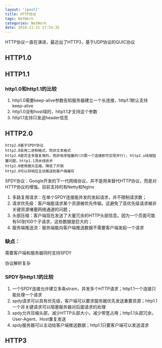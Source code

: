 ```yaml
---
layout: '[post]'
title: HTTP协议
tags: NetWork
categories: NetWork
date: 2018-11-21 17:54:35
---
```

HTTP协议一直在演进，最近出了HTTP3，基于UDP协议的QUIC协议

<!-- more -->

## HTTP1.0 ##


## HTTP1.1 ##

### http1.0和http1.1的比较 ###

1. http1.0需要keep-alive参数告知服务器建立一个长连接，http1.1默认支持keep-alive
2. http1.0没有host域的，http1.1才支持这个参数
3. http1.1支持只发送header信息


## HTTP2.0 ##

	http2.0基于SPDY协议
	http2.0采用二进制格式，而非文本格式
	http2.0是完全多路复用的，而非有序阻塞的(只需一个连接即可实现并行); http1.x线端阻塞问题，http1.1流水线技术
	http2.0使用报头压缩，降低了开销
	http2.0可以将响应主动推送到客户端缓存
	
SPDY协议：Google开发的下一代网络协议，并不是用来替代HTTP协议，而是对HTTP协议的增强。目前支持的有Netty和Nginx

1. 多路复用请求：在单个SPDY连接能并发的发起请求，并不限制请求数；
2. 请求优先级：客户端能请求某个资源被优先传输。这避免了高优先级请求被非关键资源堵塞网络通道的问题；
3. 头部压缩：客户端现在发送了大量冗余的HTTP头部信息。因为一个页面可能有50到100个子请求，这些数据是巨大的；
4. 服务端推送流：服务端能向客户端推送数据不需要客户端发起一个请求

### 缺点： ###

需要客户端和服务器同时支持SPDY

协议解析复杂

### SPDY与http1.1的比较 ###

1. 一个SPDY连接允许建立多条stram，并发多个HTTP请求；http1.1一个连接只能处理一个请求
2. spdy请求可以具有优先级，客户端可以要求服务器优先发送重要资源；http1.1一个非关键请求可以阻塞服务器对后面请求的处理
3. spdy允许压缩头部，减少HTTP头部大小，减少带宽占用；http1.1头部冗余，User-Agent、Host重复发送
4. spdy服务器可以主动给客户端推送数据；http1.1只要客户端可以发送请求


## HTTP3 ##